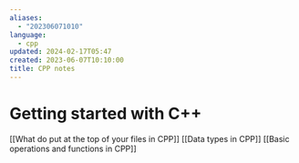 ```yaml
---
aliases:
  - "202306071010"
language:
  - cpp
updated: 2024-02-17T05:47
created: 2023-06-07T10:10:00
title: CPP notes
---
```

# Getting started with C++
[[What do put at the top of your files in CPP]]
[[Data types in CPP]]
[[Basic operations and functions in CPP]]